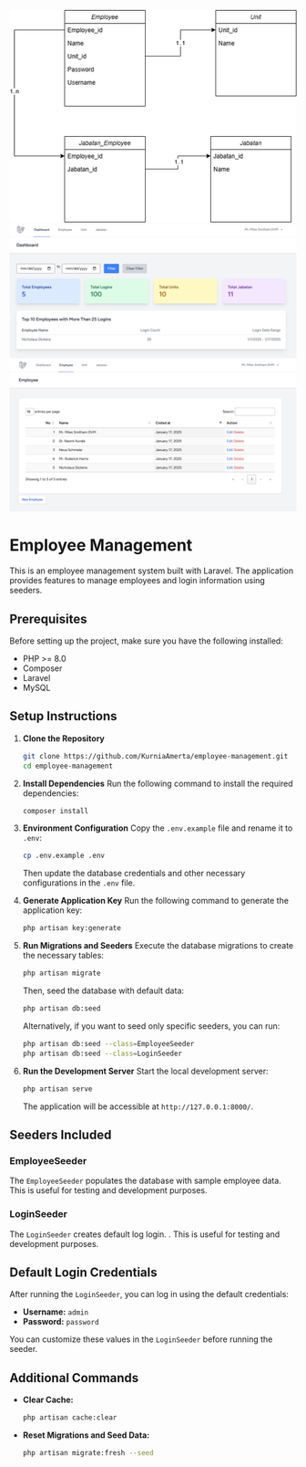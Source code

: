 ![Alt text](employee-management.png)
![Alt text](dashboard.png)
![Alt text](employee.png)

# Employee Management

This is an employee management system built with Laravel. The application provides features to manage employees and login information using seeders.

## Prerequisites

Before setting up the project, make sure you have the following installed:

- PHP >= 8.0
- Composer
- Laravel
- MySQL

## Setup Instructions

1. **Clone the Repository**
   ```bash
   git clone https://github.com/KurniaAmerta/employee-management.git
   cd employee-management
   ```

2. **Install Dependencies**
   Run the following command to install the required dependencies:
   ```bash
   composer install
   ```

3. **Environment Configuration**
   Copy the `.env.example` file and rename it to `.env`:
   ```bash
   cp .env.example .env
   ```
   Then update the database credentials and other necessary configurations in the `.env` file.

4. **Generate Application Key**
   Run the following command to generate the application key:
   ```bash
   php artisan key:generate
   ```

5. **Run Migrations and Seeders**
   Execute the database migrations to create the necessary tables:
   ```bash
   php artisan migrate
   ```

   Then, seed the database with default data:
   ```bash
   php artisan db:seed
   ```

   Alternatively, if you want to seed only specific seeders, you can run:
   ```bash
   php artisan db:seed --class=EmployeeSeeder
   php artisan db:seed --class=LoginSeeder
   ```

6. **Run the Development Server**
   Start the local development server:
   ```bash
   php artisan serve
   ```
   The application will be accessible at `http://127.0.0.1:8000/`.

## Seeders Included

### EmployeeSeeder
The `EmployeeSeeder` populates the database with sample employee data. This is useful for testing and development purposes.

### LoginSeeder
The `LoginSeeder` creates default log login. . This is useful for testing and development purposes.

## Default Login Credentials
After running the `LoginSeeder`, you can log in using the default credentials:

- **Username:** `admin`
- **Password:** `password`

You can customize these values in the `LoginSeeder` before running the seeder.

## Additional Commands

- **Clear Cache:**
  ```bash
  php artisan cache:clear
  ```

- **Reset Migrations and Seed Data:**
  ```bash
  php artisan migrate:fresh --seed
  ```

